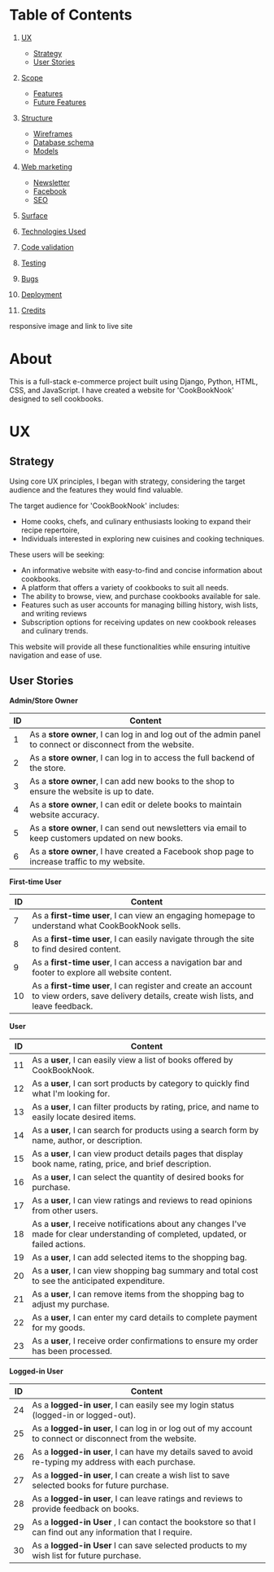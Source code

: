# Table of Contents 
1. [UX](#ux)
    - [Strategy](#strategy)
    - [User Stories](#user-stories)

2. [Scope](#scope)
    - [Features](#features)
    - [Future Features](#future-features)

3. [Structure](#structure)
    - [Wireframes](#wireframes)
    - [Database schema](#database-schema)
    - [Models](#models)

4. [Web marketing](#web-marketing)
    - [Newsletter](#newsletter)
    - [Facebook](#facebook)
    - [SEO](#seo)

5. [Surface](#surface)

6. [Technologies Used](#technologies-used)

7. [Code validation](#code-validation)

8. [Testing](#testing)

9. [Bugs](#bugs)

10. [Deployment](#deployment)

11. [Credits](#credits)


responsive image and link to live site


# About
This is a full-stack e-commerce project built using Django, Python, HTML, CSS, and JavaScript. I have created a website for 'CookBookNook' designed to sell cookbooks.


#
# UX
## Strategy
Using core UX principles, I began with strategy, considering the target audience and the features they would find valuable.

The target audience for 'CookBookNook' includes:

- Home cooks, chefs, and culinary enthusiasts looking to expand their recipe repertoire,
- Individuals interested in exploring new cuisines and cooking techniques.

These users will be seeking:

- An informative website with easy-to-find and concise information about cookbooks.
- A platform that offers a variety of cookbooks to suit all needs. 
- The ability to browse, view, and purchase cookbooks available for sale.
- Features such as user accounts for managing billing history, wish lists, and writing reviews
- Subscription options for receiving updates on new cookbook releases and culinary trends.

This website will provide all these functionalities while ensuring intuitive navigation and ease of use.

## User Stories

**Admin/Store Owner**

| ID  | Content     |
| --- | ----------- |
| 1   | As a **store owner**, I can log in and log out of the admin panel to connect or disconnect from the website. |
| 2   | As a **store owner**, I can log in to access the full backend of the store. |
| 3   | As a **store owner**, I can add new books to the shop to ensure the website is up to date. |
| 4   | As a **store owner**, I can edit or delete books to maintain website accuracy. |
| 5   | As a **store owner**, I can send out newsletters via email to keep customers updated on new books. |
| 6   | As a **store owner**, I have created a Facebook shop page to increase traffic to my website. |

**First-time User**

| ID  | Content     |
| --- | ----------- |
| 7   | As a **first-time user**, I can view an engaging homepage to understand what CookBookNook sells. |
| 8   | As a **first-time user**, I can easily navigate through the site to find desired content. |
| 9   | As a **first-time user**, I can access a navigation bar and footer to explore all website content. |
| 10  | As a **first-time user**, I can register and create an account to view orders, save delivery details, create wish lists, and leave feedback. |

**User**

| ID  | Content     |
| --- | ----------- |
| 11  | As a **user**, I can easily view a list of books offered by CookBookNook. |
| 12  | As a **user**, I can sort products by category to quickly find what I'm looking for. |
| 13  | As a **user**, I can filter products by rating, price, and name to easily locate desired items. |
| 14  | As a **user**, I can search for products using a search form by name, author, or description. |
| 15  | As a **user**, I can view product details pages that display book name, rating, price, and brief description. |
| 16  | As a **user**, I can select the quantity of desired books for purchase. |
| 17  | As a **user**, I can view ratings and reviews to read opinions from other users. |
| 18  | As a **user**, I receive notifications about any changes I've made for clear understanding of completed, updated, or failed actions. |
| 19  | As a **user**, I can add selected items to the shopping bag. |
| 20  | As a **user**, I can view shopping bag summary and total cost to see the anticipated expenditure. |
| 21  | As a **user**, I can remove items from the shopping bag to adjust my purchase. |
| 22  | As a **user**, I can enter my card details to complete payment for my goods. |
| 23  | As a **user**, I receive order confirmations to ensure my order has been processed. |

**Logged-in User**

| ID  | Content     |
| --- | ----------- |
| 24  | As a **logged-in user**, I can easily see my login status (logged-in or logged-out). |
| 25  | As a **logged-in user**, I can log in or log out of my account to connect or disconnect from the website. |
| 26  | As a **logged-in user**, I can have my details saved to avoid re-typing my address with each purchase. |
| 27  | As a **logged-in user**, I can create a wish list to save selected books for future purchase. |
| 28  | As a **logged-in user**, I can leave ratings and reviews to provide feedback on books. |
| 29  | As a **logged-in User** , I can contact the bookstore so that I can find out any information that I require. |
| 30  | As a **logged-in User** I can save selected products to my wish list for future purchase. |
